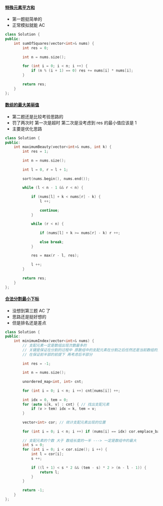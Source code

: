 #### [特殊元素平方和](https://leetcode.cn/problems/sum-of-squares-of-special-elements/description/)

* 第一题挺简单的
* 正常模拟就能 AC

```cpp
class Solution {
public:
    int sumOfSquares(vector<int>& nums) {
        int res = 0;
        
        int n = nums.size();
        
        for (int i = 0; i < n; i ++) {
            if (n % (i + 1) == 0) res += nums[i] * nums[i];
        }
        
        return res;
    }
};
```

#### [数组的最大美丽值](https://leetcode.cn/problems/maximum-beauty-of-an-array-after-applying-operation/)

* 第二题还是比较考验思路的
* 罚了两次时 第一次是超时 第二次是没考虑到 res 的最小值应该是 1
* 主要是优化思路

```cpp
class Solution {
public:
    int maximumBeauty(vector<int>& nums, int k) {
        int res = 1;
        
        int n = nums.size();
                
        int l = 0, r = l + 1;
        
        sort(nums.begin(), nums.end());
     
        while (l < n - 1 && r < n) {
            
            if (nums[l] + k < nums[r] - k) {
                l ++;
                
                continue;
            }
            
            while (r < n) {
                
                if (nums[l] + k >= nums[r] - k) r ++;
            
                else break;
            }
            
            res = max(r - l, res);
            
            l ++;
        }
        
        return res;
    }
};
```

#### [合法分割最小下标](https://leetcode.cn/problems/minimum-index-of-a-valid-split/)

* 没想到第三题 AC 了
* 思路还是挺好想的
* 但是排名还是差点

```cpp
class Solution {
public:
    int minimumIndex(vector<int>& nums) {
        // 支配元素一定是数组出现次数最多的
        // 关键是保证在分割的过程中 原数组中的支配元素在分割之后任然还是当前数组的支配元素
        // 在保证前半部的前提下 再考虑后半部分
        
        int res = -1;
        
        int n = nums.size();
        
        unordered_map<int, int> cnt;
        
        for (int i = 0; i < n; i ++) cnt[nums[i]] ++;
        
        int idx = 0, tem = 0;
        for (auto &[k, v] : cnt) { // 找出支配元素
            if (v > tem) idx = k, tem = v;
        }
        
        vector<int> cor; // 统计支配元素出现的位置
        
        for (int i = 0; i < n; i ++) if (nums[i] == idx) cor.emplace_back(i);
        
        // 支配元素的个数 大于 数组长度的一半 ---> 一定是数组中的最大
        int s = 0;
        for (int i = 0; i < cor.size(); i ++) {
            int l = cor[i];
            s ++;
            
            if ((l + 1) < s * 2 && (tem - s) * 2 > (n - l - 1)) {
                return l;
            }
        }
        
        return -1;
    }
};
```
